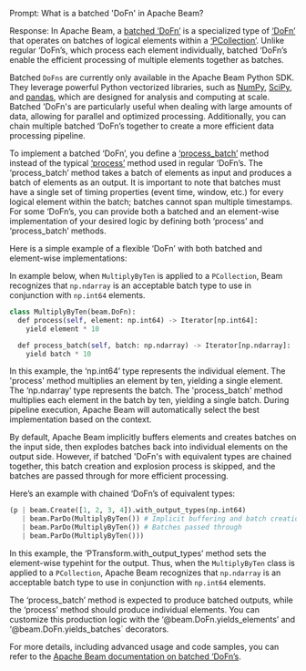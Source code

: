 Prompt:
What is a batched 'DoFn' in Apache Beam?

Response:
In Apache Beam, a [batched ‘DoFn’](https://beam.apache.org/documentation/programming-guide/#batched-dofns) is a specialized type of [‘DoFn’](https://beam.apache.org/documentation/programming-guide/#pardo) that operates on batches of logical elements within a [‘PCollection’](https://beam.apache.org/documentation/basics/#pcollection). Unlike regular ‘DoFn’s, which process each element individually, batched ‘DoFn’s enable the efficient processing of multiple elements together as batches.

Batched `DoFns` are currently only available in the Apache Beam Python SDK. They leverage powerful Python vectorized libraries, such as [NumPy](https://numpy.org/), [SciPy](https://scipy.org/), and [pandas](https://pandas.pydata.org/), which are designed for analysis and computing at scale.
Batched 'DoFn's are particularly useful when dealing with large amounts of data, allowing for parallel and optimized processing. Additionally, you can chain multiple batched ‘DoFn’s together to create a more efficient data processing pipeline.

To implement a batched ‘DoFn’, you define a [‘process_batch’](https://beam.apache.org/releases/pydoc/current/_modules/apache_beam/transforms/core.html#DoFn.process_batch) method instead of the typical [‘process’](https://beam.apache.org/releases/pydoc/current/_modules/apache_beam/transforms/core.html#DoFn.process) method used in regular ‘DoFn’s. The ‘process_batch’ method takes a batch of elements as input and produces a batch of elements as an output. It is important to note that batches must have a single set of timing properties (event time, window, etc.) for every logical element within the batch; batches cannot span multiple timestamps.
For some ‘DoFn’s, you can provide both a batched and an element-wise implementation of your desired logic by defining both ‘process’ and ‘process_batch’ methods.

Here is a simple example of a flexible ‘DoFn’ with both batched and element-wise implementations:

In example below, when `MultiplyByTen` is applied to a `PCollection`, Beam recognizes that `np.ndarray` is an acceptable batch type to use in conjunction with `np.int64` elements.

```python
class MultiplyByTen(beam.DoFn):
  def process(self, element: np.int64) -> Iterator[np.int64]:
    yield element * 10

  def process_batch(self, batch: np.ndarray) -> Iterator[np.ndarray]:
    yield batch * 10
```

In this example, the ‘np.int64’ type represents the individual element. The 'process' method multiplies an element by ten, yielding a single element. The ‘np.ndarray’ type represents the batch. The 'process_batch' method multiplies each element in the batch by ten, yielding a single batch. During pipeline execution, Apache Beam will automatically select the best implementation based on the context. 

By default, Apache Beam implicitly buffers elements and creates batches on the input side, then explodes batches back into individual elements on the output side. However, if batched 'DoFn's with equivalent types are chained together, this batch creation and explosion process is skipped, and the batches are passed through for more efficient processing.

Here’s an example with chained ‘DoFn’s of equivalent types:

```python
(p | beam.Create([1, 2, 3, 4]).with_output_types(np.int64)
   | beam.ParDo(MultiplyByTen()) # Implicit buffering and batch creation
   | beam.ParDo(MultiplyByTen()) # Batches passed through
   | beam.ParDo(MultiplyByTen()))
```

In this example, the ‘PTransform.with_output_types’ method sets the element-wise typehint for the output. Thus, when the `MultiplyByTen` class is applied to a `PCollection`, Apache Beam recognizes that `np.ndarray` is an acceptable batch type to use in conjunction with `np.int64` elements.

The ‘process_batch’ method is expected to produce batched outputs, while the ‘process’ method should produce individual elements. You can customize this production logic with the ‘@beam.DoFn.yields_elements’ and ‘@beam.DoFn.yields_batches` decorators.

For more details, including advanced usage and code samples, you can refer to the [Apache Beam documentation on batched ‘DoFn’s](https://beam.apache.org/documentation/programming-guide/#batched-dofn-types).